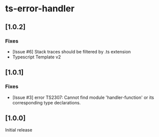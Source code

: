 # ts-error-handler

## [1.0.2]

### Fixes
- [Issue #6] Stack traces should be filtered by .ts extension
- Typescript Template v2

## [1.0.1]

### Fixes
- [Issue #3] error TS2307: Cannot find module 'handler-function' or its corresponding type declarations.

## [1.0.0]

Initial release
